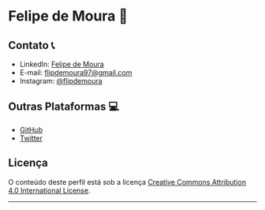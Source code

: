 # Felipe de Moura   📼 
## Contato 📞

- LinkedIn: [Felipe de Moura](https://linkedin.com/in/felipe-de-moura-b74a31286)
- E-mail: flipdemoura97@gmail.com
- Instagram: [@flipdemoura](https://instagram.com/flipdemoura)

## Outras Plataformas 💻

- [GitHub](https://github.com/sh9bba)
- [Twitter](https://twitter.com/flpdemoura)

## Licença

O conteúdo deste perfil está sob a licença [Creative Commons Attribution 4.0 International License](https://creativecommons.org/licenses/by/4.0/).

---
